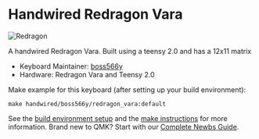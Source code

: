 # Handwired Redragon Vara

![Redragon](https://imgur.com/6L35ata.jpg)

A handwired Redragon Vara. Built using a teensy 2.0 and has  a 12x11 matrix 

* Keyboard Maintainer: [boss566y](https://github.com/boss566y)
* Hardware: Redragon Vara and Teensy 2.0

Make example for this keyboard (after setting up your build environment):

    make handwired/boss566y/redragon_vara:default

See the [build environment setup](https://docs.qmk.fm/#/getting_started_build_tools) and the [make instructions](https://docs.qmk.fm/#/getting_started_make_guide) for more information. Brand new to QMK? Start with our [Complete Newbs Guide](https://docs.qmk.fm/#/newbs).
